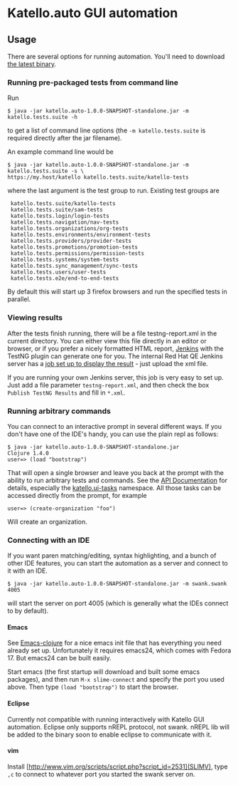 # Katello.auto GUI automation 

## Usage

There are several options for running automation.  You'll need to download [the latest
binary](https://github.com/downloads/weissjeffm/katello.auto/katello.auto-1.0.0-SNAPSHOT-standalone.jar).

### Running pre-packaged tests from command line
Run 

    $ java -jar katello.auto-1.0.0-SNAPSHOT-standalone.jar -m katello.tests.suite -h

to get a list of command line options (the `-m katello.tests.suite` is required directly after the jar filename).

An example command line would be 

    $ java -jar katello.auto-1.0.0-SNAPSHOT-standalone.jar -m katello.tests.suite -s \
    https://my.host/katello katello.tests.suite/katello-tests

where the last argument is the test
group to run.  Existing test groups are

     katello.tests.suite/katello-tests
     katello.tests.suite/sam-tests
     katello.tests.login/login-tests
     katello.tests.navigation/nav-tests
     katello.tests.organizations/org-tests
     katello.tests.environments/environment-tests
     katello.tests.providers/provider-tests
     katello.tests.promotions/promotion-tests
     katello.tests.permissions/permission-tests
     katello.tests.systems/system-tests
     katello.tests.sync_management/sync-tests
     katello.tests.users/user-tests
     katello.tests.e2e/end-to-end-tests

By default this will start up 3 firefox browsers and run the specified
tests in parallel.

### Viewing results

After the tests finish running, there will be a file testng-report.xml in the current directory.  You can either view this file directly in an editor or browser, or if you prefer a nicely formatted HTML report, [Jenkins](http://jenkins-ci.org/) with the TestNG plugin can generate one for you.  The internal Red Hat QE Jenkins server has a [job set up to display the result](https://url.corp.redhat.com/e82371c) - just upload the xml file. 

If you are running your own Jenkins server, this job is very easy to set up.  Just add a file parameter `testng-report.xml`, and then check the box `Publish TestNG Results` and fill in `*.xml`.

### Running arbitrary commands

You can connect to an interactive prompt in several different ways.
If you don't have one of the IDE's handy, you can use the plain repl
as follows:

    $ java -jar katello.auto-1.0.0-SNAPSHOT-standalone.jar
    Clojure 1.4.0
    user=> (load "bootstrap")

That will open a single browser and leave you back at the prompt with
the ability to run arbitrary tests and commands.  See the [API
Documentation](http://weissjeffm.github.com/katello.auto/) for
details, especially the
[katello.ui-tasks](http://weissjeffm.github.com/katello.auto/katello.ui-tasks-api.html)
namespace.  All those tasks can be accessed directly from the prompt,
for example

    user=> (create-organization "foo") 
    
Will create an organization.

### Connecting with an IDE

If you want paren matching/editing, syntax highlighting, and a bunch
of other IDE features, you can start the automation as a server and
connect to it with an IDE.

    $ java -jar katello.auto-1.0.0-SNAPSHOT-standalone.jar -m swank.swank 4005 

will start the server on port 4005 (which is generally what the IDEs
connect to by default).

#### Emacs

See [Emacs-clojure](https://github.com/RedHatQE/emacs-clojure) for a
nice emacs init file that has everything you need already set up.
Unfortunately it requires emacs24, which comes with Fedora 17.  But emacs24
can be built easily.

Start emacs (the first startup will download and built some emacs
packages), and then run `M-x slime-connect` and specify the port you
used above.  Then type `(load "bootstrap")` to start the browser.

#### Eclipse

Currently not compatible with running interactively with Katello GUI
automation.  Eclipse only supports nREPL protocol, not swank.  nREPL
lib will be added to the binary soon to enable eclipse to communicate
with it. 

#### vim

Install [http://www.vim.org/scripts/script.php?script_id=2531](SLIMV),
type `,c` to connect to whatever port you started the swank server on.
